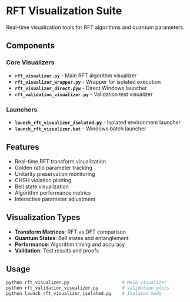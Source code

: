 # RFT Visualization Suite

Real-time visualization tools for RFT algorithms and quantum parameters.

## Components

### Core Visualizers
- **`rft_visualizer.py`** - Main RFT algorithm visualizer
- **`rft_visualizer_wrapper.py`** - Wrapper for isolated execution
- **`rft_visualizer_direct.pyw`** - Direct Windows launcher
- **`rft_validation_visualizer.py`** - Validation test visualizer

### Launchers
- **`launch_rft_visualizer_isolated.py`** - Isolated environment launcher
- **`launch_rft_visualizer.bat`** - Windows batch launcher

## Features

- Real-time RFT transform visualization
- Golden ratio parameter tracking
- Unitarity preservation monitoring
- CHSH violation plotting
- Bell state visualization
- Algorithm performance metrics
- Interactive parameter adjustment

## Visualization Types

- **Transform Matrices**: RFT vs DFT comparison
- **Quantum States**: Bell states and entanglement
- **Performance**: Algorithm timing and accuracy
- **Validation**: Test results and proofs

## Usage

```bash
python rft_visualizer.py                    # Main visualizer
python rft_validation_visualizer.py         # Validation plots
python launch_rft_visualizer_isolated.py    # Isolated mode
```